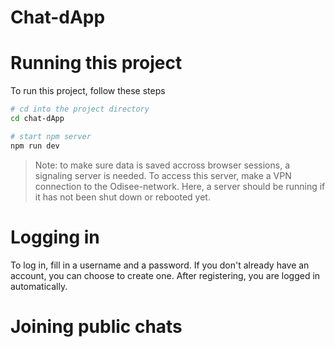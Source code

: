 # Chat-dApp
# Running this project

To run this project, follow these steps

```bash
# cd into the project directory
cd chat-dApp

# start npm server
npm run dev
```

> Note: to make sure data is saved accross browser sessions, a signaling server is needed. To access this server, make a VPN connection to the Odisee-network. Here, a server should be running if it has not been shut down or rebooted yet.

# Logging in

To log in, fill in a username and a password. If you don't already have an account, you can choose to create one. After registering, you are logged in automatically.

# Joining public chats

